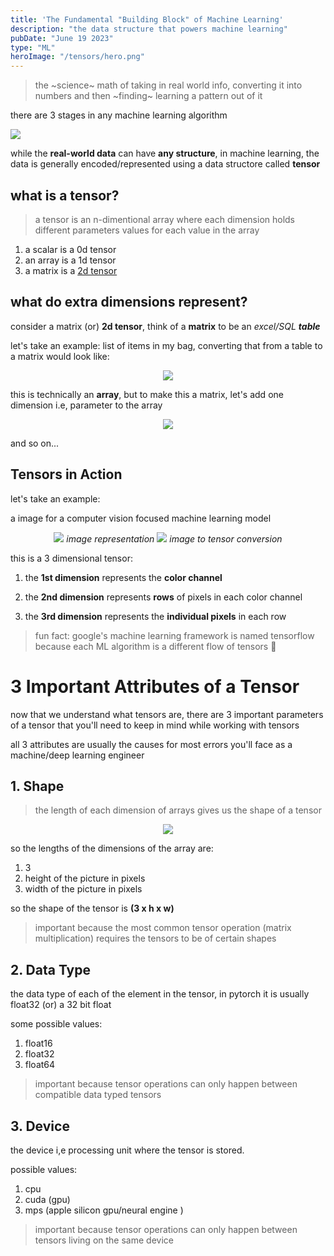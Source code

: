 ```yaml
---
title: 'The Fundamental "Building Block" of Machine Learning'
description: "the data structure that powers machine learning"
pubDate: "June 19 2023"
type: "ML"
heroImage: "/tensors/hero.png"
---
```


> the ~science~ math of taking in real world info, converting it into numbers and then ~finding~ learning a pattern out of it

there are 3 stages in any machine learning algorithm

<centre>

![](/tensors/3-steps.png)

</centre>

while the **real-world data** can have **any structure**,
in machine learning, the data is generally encoded/represented using a data structore called **tensor**

## what is a tensor?

> a tensor is an n-dimentional array where each dimension holds different parameters values for each value in the array

1. a scalar is a 0d tensor
2. an array is a 1d tensor
3. a matrix is a [2d tensor](https://ziro2mach.com/blog/matrix-multiplication)

## what do extra dimensions represent?

consider a matrix (or) **2d tensor**, think of a **matrix** to be an _excel/SQL **table**_

let's take an example:
list of items in my bag,
converting that from a table to a matrix would look like:

<center>

![](/matrix-multiplication/table-1d.png)

</center>

this is technically an **array**, but to make this a matrix, let's add one dimension i.e, parameter to the array

<center>

![](/matrix-multiplication/table-2d.png)

</center>

and so on...

## Tensors in Action

let's take an example:

a image for a computer vision focused machine learning model

<center>

![](/data-pre-processing/image2layers.png)
_image representation_
![](/tensors/img2tensor.png)
_image to tensor conversion_

</center>

this is a 3 dimensional tensor:

1. the **1st dimension** represents the **color channel**

2. the **2nd dimension** represents **rows** of pixels in each color channel

3. the **3rd dimension** represents the **individual pixels** in each row

> fun fact: google's machine learning framework is named tensorflow because each ML algorithm is a different flow of tensors 🤪

# 3 Important Attributes of a Tensor

now that we understand what tensors are, there are 3 important parameters of a tensor that you'll need to keep in mind while working with tensors

all 3 attributes are usually the causes for most errors you'll face as a machine/deep learning engineer

## 1. Shape

> the length of each dimension of arrays gives us the shape of a tensor

<center>

![](/tensors/ndim1.png)

</center>

so the lengths of the dimensions of the array are:

1. 3
2. height of the picture in pixels
3. width of the picture in pixels

so the shape of the tensor is **(3 x h x w)**

> important because the most common tensor operation (matrix multiplication) requires the tensors to be of certain shapes

## 2. Data Type

the data type of each of the element in the tensor, in pytorch it is usually float32 (or) a 32 bit float

some possible values:

1. float16
2. float32
3. float64

> important because tensor operations can only happen between compatible data typed tensors

## 3. Device

the device i,e processing unit where the tensor is stored.

possible values:

1. cpu
2. cuda (gpu)
3. mps (apple silicon gpu/neural engine )

> important because tensor operations can only happen between tensors living on the same device

